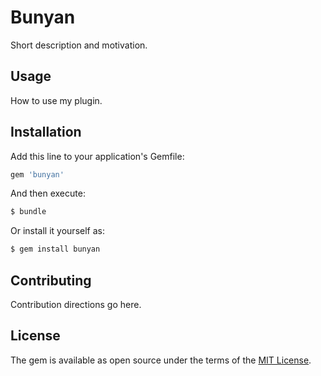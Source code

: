 # Bunyan
Short description and motivation.

## Usage
How to use my plugin.

## Installation
Add this line to your application's Gemfile:

```ruby
gem 'bunyan'
```

And then execute:
```bash
$ bundle
```

Or install it yourself as:
```bash
$ gem install bunyan
```

## Contributing
Contribution directions go here.

## License
The gem is available as open source under the terms of the [MIT License](http://opensource.org/licenses/MIT).
